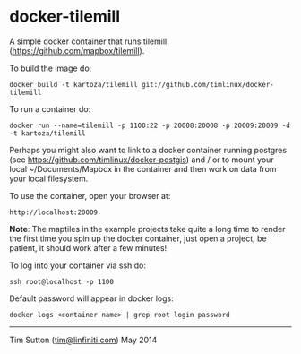 docker-tilemill
===============

A simple docker container that runs tilemill (https://github.com/mapbox/tilemill).

To build the image do:

```
docker build -t kartoza/tilemill git://github.com/timlinux/docker-tilemill
```

To run a container do:

```
docker run --name=tilemill -p 1100:22 -p 20008:20008 -p 20009:20009 -d -t kartoza/tilemill
```

Perhaps you might also want to link to a docker container running postgres (see 
https://github.com/timlinux/docker-postgis) and / or to mount your local ~/Documents/Mapbox in 
the container and then work on data from your local filesystem.

To use the container, open your browser at:

```
http://localhost:20009
```

**Note**: The maptiles in the example projects take quite a long time
to render the first time you spin up the docker container, just open a project, be patient,
it should work after a few minutes!

To log into your container via ssh do:

```
ssh root@localhost -p 1100
```

Default password will appear in docker logs:

```
docker logs <container name> | grep root login password
```

-----------

Tim Sutton (tim@linfiniti.com)
May 2014
